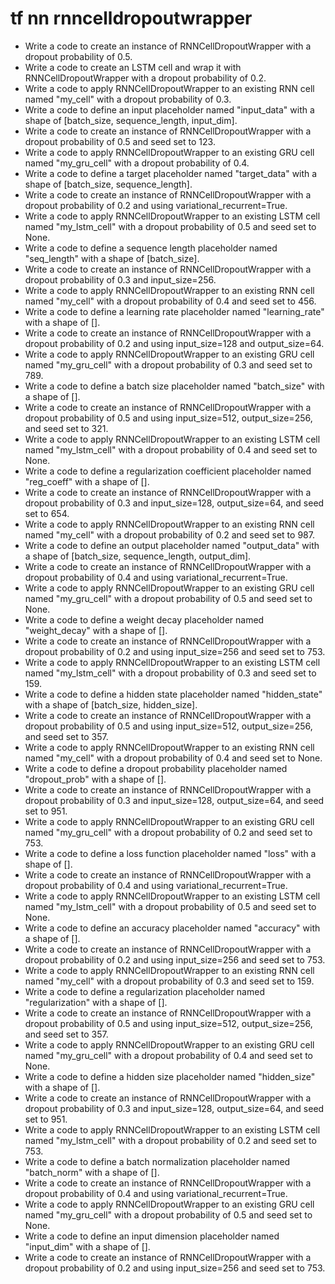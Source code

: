# tf nn rnncelldropoutwrapper

- Write a code to create an instance of RNNCellDropoutWrapper with a dropout probability of 0.5.
- Write a code to create an LSTM cell and wrap it with RNNCellDropoutWrapper with a dropout probability of 0.2.
- Write a code to apply RNNCellDropoutWrapper to an existing RNN cell named "my_cell" with a dropout probability of 0.3.
- Write a code to define an input placeholder named "input_data" with a shape of [batch_size, sequence_length, input_dim].
- Write a code to create an instance of RNNCellDropoutWrapper with a dropout probability of 0.5 and seed set to 123.
- Write a code to apply RNNCellDropoutWrapper to an existing GRU cell named "my_gru_cell" with a dropout probability of 0.4.
- Write a code to define a target placeholder named "target_data" with a shape of [batch_size, sequence_length].
- Write a code to create an instance of RNNCellDropoutWrapper with a dropout probability of 0.2 and using variational_recurrent=True.
- Write a code to apply RNNCellDropoutWrapper to an existing LSTM cell named "my_lstm_cell" with a dropout probability of 0.5 and seed set to None.
- Write a code to define a sequence length placeholder named "seq_length" with a shape of [batch_size].
- Write a code to create an instance of RNNCellDropoutWrapper with a dropout probability of 0.3 and input_size=256.
- Write a code to apply RNNCellDropoutWrapper to an existing RNN cell named "my_cell" with a dropout probability of 0.4 and seed set to 456.
- Write a code to define a learning rate placeholder named "learning_rate" with a shape of [].
- Write a code to create an instance of RNNCellDropoutWrapper with a dropout probability of 0.2 and using input_size=128 and output_size=64.
- Write a code to apply RNNCellDropoutWrapper to an existing GRU cell named "my_gru_cell" with a dropout probability of 0.3 and seed set to 789.
- Write a code to define a batch size placeholder named "batch_size" with a shape of [].
- Write a code to create an instance of RNNCellDropoutWrapper with a dropout probability of 0.5 and using input_size=512, output_size=256, and seed set to 321.
- Write a code to apply RNNCellDropoutWrapper to an existing LSTM cell named "my_lstm_cell" with a dropout probability of 0.4 and seed set to None.
- Write a code to define a regularization coefficient placeholder named "reg_coeff" with a shape of [].
- Write a code to create an instance of RNNCellDropoutWrapper with a dropout probability of 0.3 and input_size=128, output_size=64, and seed set to 654.
- Write a code to apply RNNCellDropoutWrapper to an existing RNN cell named "my_cell" with a dropout probability of 0.2 and seed set to 987.
- Write a code to define an output placeholder named "output_data" with a shape of [batch_size, sequence_length, output_dim].
- Write a code to create an instance of RNNCellDropoutWrapper with a dropout probability of 0.4 and using variational_recurrent=True.
- Write a code to apply RNNCellDropoutWrapper to an existing GRU cell named "my_gru_cell" with a dropout probability of 0.5 and seed set to None.
- Write a code to define a weight decay placeholder named "weight_decay" with a shape of [].
- Write a code to create an instance of RNNCellDropoutWrapper with a dropout probability of 0.2 and using input_size=256 and seed set to 753.
- Write a code to apply RNNCellDropoutWrapper to an existing LSTM cell named "my_lstm_cell" with a dropout probability of 0.3 and seed set to 159.
- Write a code to define a hidden state placeholder named "hidden_state" with a shape of [batch_size, hidden_size].
- Write a code to create an instance of RNNCellDropoutWrapper with a dropout probability of 0.5 and using input_size=512, output_size=256, and seed set to 357.
- Write a code to apply RNNCellDropoutWrapper to an existing RNN cell named "my_cell" with a dropout probability of 0.4 and seed set to None.
- Write a code to define a dropout probability placeholder named "dropout_prob" with a shape of [].
- Write a code to create an instance of RNNCellDropoutWrapper with a dropout probability of 0.3 and input_size=128, output_size=64, and seed set to 951.
- Write a code to apply RNNCellDropoutWrapper to an existing GRU cell named "my_gru_cell" with a dropout probability of 0.2 and seed set to 753.
- Write a code to define a loss function placeholder named "loss" with a shape of [].
- Write a code to create an instance of RNNCellDropoutWrapper with a dropout probability of 0.4 and using variational_recurrent=True.
- Write a code to apply RNNCellDropoutWrapper to an existing LSTM cell named "my_lstm_cell" with a dropout probability of 0.5 and seed set to None.
- Write a code to define an accuracy placeholder named "accuracy" with a shape of [].
- Write a code to create an instance of RNNCellDropoutWrapper with a dropout probability of 0.2 and using input_size=256 and seed set to 753.
- Write a code to apply RNNCellDropoutWrapper to an existing RNN cell named "my_cell" with a dropout probability of 0.3 and seed set to 159.
- Write a code to define a regularization placeholder named "regularization" with a shape of [].
- Write a code to create an instance of RNNCellDropoutWrapper with a dropout probability of 0.5 and using input_size=512, output_size=256, and seed set to 357.
- Write a code to apply RNNCellDropoutWrapper to an existing GRU cell named "my_gru_cell" with a dropout probability of 0.4 and seed set to None.
- Write a code to define a hidden size placeholder named "hidden_size" with a shape of [].
- Write a code to create an instance of RNNCellDropoutWrapper with a dropout probability of 0.3 and input_size=128, output_size=64, and seed set to 951.
- Write a code to apply RNNCellDropoutWrapper to an existing LSTM cell named "my_lstm_cell" with a dropout probability of 0.2 and seed set to 753.
- Write a code to define a batch normalization placeholder named "batch_norm" with a shape of [].
- Write a code to create an instance of RNNCellDropoutWrapper with a dropout probability of 0.4 and using variational_recurrent=True.
- Write a code to apply RNNCellDropoutWrapper to an existing GRU cell named "my_gru_cell" with a dropout probability of 0.5 and seed set to None.
- Write a code to define an input dimension placeholder named "input_dim" with a shape of [].
- Write a code to create an instance of RNNCellDropoutWrapper with a dropout probability of 0.2 and using input_size=256 and seed set to 753.